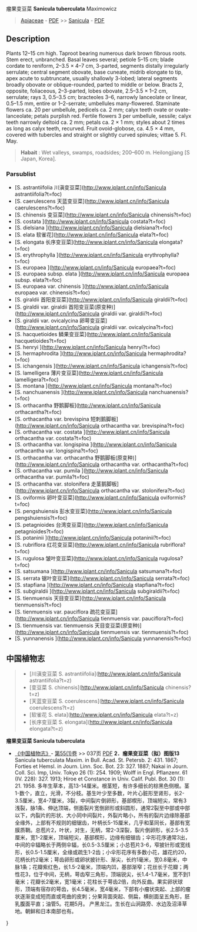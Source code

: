 瘤果变豆菜 **Sanicula tuberculata** Maximowicz

> [Apiaceae](http://www.iplant.cn/info/Apiaceae?t=foc) - [PDF](http://www.iplant.cn/foc/pdf/Apiaceae.pdf) >> [Sanicula](http://www.iplant.cn/info/Sanicula?t=foc) - [PDF](http://www.iplant.cn/foc/pdf/Sanicula.pdf)
## Description

Plants 12–15 cm high. Taproot bearing numerous dark brown fibrous roots. Stem erect, unbranched. Basal leaves several; petiole 5–15 cm; blade cordate to reniform, 2–3.5 × 4–7 cm, 3-parted, segments distally irregularly serrulate; central segment obovate, base cuneate, midrib elongate to tip, apex acute to subtruncate, usually shallowly 3-lobed; lateral segments broadly obovate or oblique-rounded, parted to middle or below. Bracts 2, opposite, foliaceous, 2–3-parted, lobes obovate, 2.5–3.5 × 1–2 cm, serrulate; rays 3, 0.5–3.5 cm; bracteoles 3–6, narrowly lanceolate or linear, 0.5–1.5 mm, entire or 1–2-serrate; umbellules many-flowered. Staminate flowers ca. 20 per umbellule, pedicels ca. 2 mm; calyx teeth ovate or ovate-lanceolate; petals purplish red. Fertile flowers 3 per umbellule, sessile; calyx teeth narrowly deltoid ca. 2 mm; petals ca. 2 × 1 mm; styles about 2 times as long as calyx teeth, recurved. Fruit ovoid-globose, ca. 4.5 × 4 mm, covered with tubercles and straight or slightly curved spinules; vittae 5. Fl. May.

> **Habait** : 
> Wet valleys, swamps, roadsides; 200–600 m. Heilongjiang [S Japan, Korea].

### Parsublist

* [S.  astrantiifolia  川滇变豆菜](http://www.iplant.cn/info/Sanicula astrantiifolia?t=foc)
* [S.  caerulescens  天蓝变豆菜](http://www.iplant.cn/info/Sanicula caerulescens?t=foc)
* [S.  chinensis  变豆菜](http://www.iplant.cn/info/Sanicula chinensis?t=foc)
* [S.  costata  ](http://www.iplant.cn/info/Sanicula costata?t=foc)
* [S.  dielsiana  ](http://www.iplant.cn/info/Sanicula dielsiana?t=foc)
* [S.  elata  软雀花](http://www.iplant.cn/info/Sanicula elata?t=foc)
* [S.  elongata  长序变豆菜](http://www.iplant.cn/info/Sanicula elongata?t=foc)
* [S.  erythrophylla  ](http://www.iplant.cn/info/Sanicula erythrophylla?t=foc)
* [S.  europaea  ](http://www.iplant.cn/info/Sanicula europaea?t=foc)
* [S.  europaea subsp. elata  ](http://www.iplant.cn/info/Sanicula europaea subsp. elata?t=foc)
* [S.  europaea var. chinensis  ](http://www.iplant.cn/info/Sanicula europaea var. chinensis?t=foc)
* [S.  giraldii  首阳变豆菜](http://www.iplant.cn/info/Sanicula giraldii?t=foc)
* [S.  giraldii var. giraldii  首阳变豆菜(原变种)](http://www.iplant.cn/info/Sanicula giraldii var. giraldii?t=foc)
* [S.  giraldii var. ovicalycina  卵萼变豆菜](http://www.iplant.cn/info/Sanicula giraldii var. ovicalycina?t=foc)
* [S.  hacquetioides  鳞果变豆菜](http://www.iplant.cn/info/Sanicula hacquetioides?t=foc)
* [S.  henryi  ](http://www.iplant.cn/info/Sanicula henryi?t=foc)
* [S.  hermaphrodita  ](http://www.iplant.cn/info/Sanicula hermaphrodita?t=foc)
* [S.  ichangensis  ](http://www.iplant.cn/info/Sanicula ichangensis?t=foc)
* [S.  lamelligera  薄片变豆菜](http://www.iplant.cn/info/Sanicula lamelligera?t=foc)
* [S.  montana  ](http://www.iplant.cn/info/Sanicula montana?t=foc)
* [S.  nanchuanensis  ](http://www.iplant.cn/info/Sanicula nanchuanensis?t=foc)
* [S.  orthacantha  野鹅脚板](http://www.iplant.cn/info/Sanicula orthacantha?t=foc)
* [S.  orthacantha var. brevispina  短刺鹅脚板](http://www.iplant.cn/info/Sanicula orthacantha var. brevispina?t=foc)
* [S.  orthacantha var. costata  ](http://www.iplant.cn/info/Sanicula orthacantha var. costata?t=foc)
* [S.  orthacantha var. longispina  ](http://www.iplant.cn/info/Sanicula orthacantha var. longispina?t=foc)
* [S.  orthacantha var. orthacantha  野鹅脚板(原变种)](http://www.iplant.cn/info/Sanicula orthacantha var. orthacantha?t=foc)
* [S.  orthacantha var. pumila  ](http://www.iplant.cn/info/Sanicula orthacantha var. pumila?t=foc)
* [S.  orthacantha var. stolonifera  走茎鹅脚板](http://www.iplant.cn/info/Sanicula orthacantha var. stolonifera?t=foc)
* [S.  oviformis  卵叶变豆菜](http://www.iplant.cn/info/Sanicula oviformis?t=foc)
* [S.  pengshuiensis  彭水变豆菜](http://www.iplant.cn/info/Sanicula pengshuiensis?t=foc)
* [S.  petagnioides  台湾变豆菜](http://www.iplant.cn/info/Sanicula petagnioides?t=foc)
* [S.  potaninii  ](http://www.iplant.cn/info/Sanicula potaninii?t=foc)
* [S.  rubriflora  红花变豆菜](http://www.iplant.cn/info/Sanicula rubriflora?t=foc)
* [S.  rugulosa  皱叶变豆菜](http://www.iplant.cn/info/Sanicula rugulosa?t=foc)
* [S.  satsumana  ](http://www.iplant.cn/info/Sanicula satsumana?t=foc)
* [S.  serrata  锯叶变豆菜](http://www.iplant.cn/info/Sanicula serrata?t=foc)
* [S.  stapfiana  ](http://www.iplant.cn/info/Sanicula stapfiana?t=foc)
* [S.  subgiraldii  ](http://www.iplant.cn/info/Sanicula subgiraldii?t=foc)
* [S.  tienmuensis  天目变豆菜](http://www.iplant.cn/info/Sanicula tienmuensis?t=foc)
* [S.  tienmuensis var. pauciflora  疏花变豆菜](http://www.iplant.cn/info/Sanicula tienmuensis var. pauciflora?t=foc)
* [S.  tienmuensis var. tienmuensis  天目变豆菜(原变种)](http://www.iplant.cn/info/Sanicula tienmuensis var. tienmuensis?t=foc)
* [S.  yunnanensis  ](http://www.iplant.cn/info/Sanicula yunnanensis?t=foc)

## 中国植物志

> * [川滇变豆菜  S.  astrantiifolia](http://www.iplant.cn/info/Sanicula astrantiifolia?t=z)
> * [变豆菜  S.  chinensis](http://www.iplant.cn/info/Sanicula chinensis?t=z)
> * [天蓝变豆菜  S.  coerulescens](http://www.iplant.cn/info/Sanicula coerulescens?t=z)
> * [软雀花  S.  elata](http://www.iplant.cn/info/Sanicula elata?t=z)
> * [长序变豆菜  S.  elongata](http://www.iplant.cn/info/Sanicula elongata?t=z)

**瘤果变豆菜 Sanicula tuberculata**

* [《中国植物志》](http://www.iplant.cn/frps)- [第55(1)卷](http://www.iplant.cn/frps/vol/55(1)) >> 037页 [PDF](http://www.iplant.cn/frps/pdf/55(1)/037a.PDF)
**2．瘤果变豆菜（拟）图版13**
Sanicula tuberculata Maxim. in Bull. Acad. St. Petersb. 2: 431. 1867; Forties et Hemsl. in Journ. Linn. Soc. Bot. 23: 327. 1887; Nakai in Journ. Coll. Sci. Imp, Univ. Tokyo 26 (1): 254. 1909; Wolff in Engl. Pflanzenr. 61 (IV. 228): 327. 1913; Hiroe et Constance in Univ. Calif. Publ. Bot. 30 (1): 21. 1958.
多年生草本，高13-14厘米。根茎短，有许多细长的棕黑色侧根。茎1-数个，直立，光滑，不分枝。基生叶少至多数，叶片心脏形至肾形，长2-3.5厘米，宽4-7厘米，3裂，中间裂片倒卵形，基部楔形，顶端短尖，常有3浅裂，脉1条、伸达顶端，侧面裂片宽倒卵形或斜圆形，通常2裂至中部或中部以下，内裂片的形状、大小同中间裂片，外裂片略小，所有的裂片边缘除基部全缘外，上部有不规则的细锯齿，叶柄长5-15厘米，几乎和茎同长，基部有宽膜质鞘。总苞片2，叶状，对生，无柄，常2-3深裂，裂片倒卵形，长2.5-3.5厘米，宽1-2厘米，顶端短尖，基部楔形，边缘有细锯齿；伞形花序通常3出，中间的伞辐略长于两侧伞辐，长0.5-3.5厘米；小总苞片3-6，窄披针形或宽线形，长0.5-1.5厘米，全缘或疏生1-2齿；小伞形花序有多数小花，雄花约20，花柄长约2毫米；萼齿卵形或卵状披针形、渐尖，长约1毫米，宽0.8毫米，中脉1条；花瓣紫红色，长1.5-2毫米，顶端内凹，基部渐窄；花丝长于花瓣；两性花3，位于中间，无柄，萼齿窄三角形，顶端锐尖，长1.4-1.7毫米，宽不到1毫米；花瓣长2毫米，宽1毫米；花柱长于萼齿2倍，向外反曲。果实卵状球形，顶端有宿存的萼齿，长4.5毫米，宽4毫米，下部有小瘤状突起、上部的瘤状逐渐变成短而直或弯曲的皮刺；分果背面突起、侧扁，横剖面呈五角形，胚乳腹面平直；油管5。花期5月。
产黑龙江。生长在山涧路旁、水边及沼泽草地。朝鲜和日本南部也有。

}